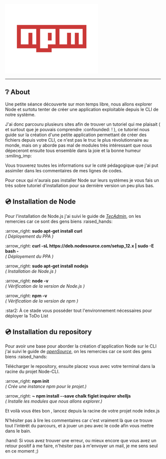 
<p align="center">

<img src="header.png"><hr>

</p>


##  :grey_question: About


<p> Une petite séance découverte sur mon temps libre, nous allons explorer Node et surtotu tenter de créer une application exploitable depuis le CLI de notre système.</p>

<p> J'ai donc parcouru plusieurs sites afin de trouver un tutoriel qui me plaisait ( et surtout que je pouvais comprendre  :confounded: ! ), ce tutoriel nous guide sur la création d'une petite application permettant de créer des fichiers depuis votre CLI, ce n'est pas le truc le plus révolutionnaire au monde, mais on y aborde pas mal de modules très intéressant que nous dépeceront ensuite tous ensemble dans la joie et la bonne humeur  :smiling_imp: </p>


<p> Vous trouverez toutes les informations sur le coté pédagogique que j'ai put assimiler dans les commentaires de mes lignes de codes. </p>

<p> Pour ceux qui n'aurais pas installer Node sur leurs systèmes je vous fais un très sobre tutoriel d'installation pour sa dernière version un peu plus bas. </p>

##  :cd: Installation de Node

<p> Pour l'installation de Node.js j'ai suivi le guide de <a href="https://tecadmin.net/install-latest-nodejs-npm-on-ubuntu/" target="_blank"> <i>TecAdmin</i></a>, on les remercies car ce sont des gens biens  :raised_hands:</p>

<p>:arrow_right: <b>  sudo apt-get install curl </b><em><br>( Déployement du PPA )</em></p>

<p>:arrow_right: <b> curl -sL https://deb.nodesource.com/setup_12.x | sudo -E bash - </b><em><br>( Déployement du PPA  )</em></p>

<p>:arrow_right: <b> sudo apt-get install nodejs </b><em><br>( Installation de Node.js )</em></p>

<p>:arrow_right: <b> node -v  </b><em><br>( Vérification de la version de Node.js )</em></p>

<p>:arrow_right: <b> npm -v   </b><em><br>( Vérification de la version de npm )</em></p>

<p>  :star2: À ce stade vous posséder tout l'environnement nécessaires pour déployer la ToDo List </p>


##  :cd: Installation du repository

<p> Pour avoir une base pour aborder la création d'application Node sur le CLI  j'ai suivi le guide de <a href="https://opensource.com/article/18/7/node-js-interactive-cli" target="_blank"> <i>openSource</i></a>, on les remercies car ce sont des gens biens  :raised_hands:</p>


<p> Télécharger le repository, ensuite placez vous avec votre terminal dans la racine du projet Node-CLI. </p>

<p>:arrow_right: <b> npm init </b><em><br>( Crée une instance npm pour le projet.)</em></p>

<p>:arrow_right: <b> ~ npm install --save chalk figlet inquirer shelljs </b><em><br>( Installe les modules que nous allons explorer.)</em></p>

<p> Et voilà vous êtes bon , lancez depuis la racine de votre projet node index.js </p>

<p> N'hésiter pas à lire les commentaires car c'est vraiment là que ce trouve tout l'intérêt du parcours, et à jouer un peu avec le code afin vous mettre dans le bain. </p>

<p> :hand: Si vous avez trouver une erreur, ou mieux encore que vous avez un retour positif à me faire, n'hésiter pas à m'envoyer un mail, je me sens seul en ce moment ;) </p>